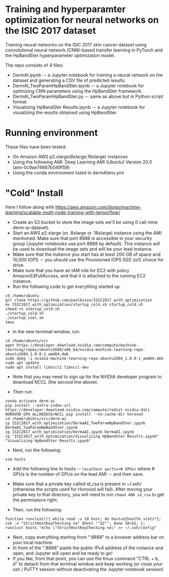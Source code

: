 # Training and hyperparamter optimization for neural networks on the ISIC 2017 dataset

Training neural networks on the ISIC 2017 skin cancer dataset using convolutional neural network (CNN)-based transfer learning in PyTorch and the HpBandSter hyperparameter optimization model. 

The repo consists of 4 files:
- DermAI.ipynb -- a Jupyter notebook for training a neural network on the dataset and generating a CSV file of predicted results.
- DermAI_TwoParamHpBandSter.ipynb -- a Jupyter notebook for optimizing CNN parameters using the HpBandSter framework.
- DermAI_TwoParamHpBandSter.py -- same as above but in Python script format.
- Visualizing HpBandSter Results.ipynb -- a Jupyter notebook for visualizing the results obtained using HpBandSter.

# Running environment
These files have been tested:
 - On Amazon AWS p2.xlarge(8xlarge;16xlarge) instances
 - Using the following AMI: Deep Learning AMI (Ubuntu) Version 20.0 (ami-0c9ae74667b049f59)
 - Using the conda environment listed in dermAIenv.yml
 
 # "Cold" Install
 Here I follow along with https://aws.amazon.com/blogs/machine-learning/scalable-multi-node-training-with-tensorflow/
 - Create an S3 bucket to store the image sets we'll be using (I call mine derm-ai-dataset). 
 - Start an AWS p2.xlarge (or .8xlarge or .16xlarge) instance using the AMI mentioned. Make sure that port 8888 is accessible in your security group (Jupyter notebooks use port 8888 by default). This instance will be used to download the image sets and will be your lead instance.
- Make sure that the instance you start has at least 200 GB of space and 10,000 IOPS -- you should use the Provisioned IOPS SSD (io1) choice for drive. 
- Make sure that you have an IAM role for EC2 with policy AmazonS3FullAccess, and that it is attached to the running EC2 instance. 
 - Run the following code to get everything started up.
 ```
cd /home/ubuntu
git clone https://github.com/paulbisso/ISIC2017_with_optimization
mv ISIC2017_with_optimization/startup_cold.sh startup_cold.sh
chmod +x startup_cold.sh
./startup_cold.sh
./startup_cool.sh
tmux
```
- In the new terminal window, run:
```
cd /home/ubuntu/src
wget https://developer.download.nvidia.com/compute/machine-learning/repos/ubuntu1604/x86_64/nvidia-machine-learning-repo-ubuntu1604_1.0.0-1_amd64.deb
sudo dpkg -i nvidia-machine-learning-repo-ubuntu1604_1.0.0-1_amd64.deb
sudo apt update
sudo apt install libnccl2 libnccl-dev
```
- Note that you may need to sign up for the NVIDIA developer program to download NCCL (the second line above).

- Then run: 
```
conda activate derm-ai
pip install --extra-index-url https://developer.download.nvidia.com/compute/redist nvidia-dali
HOROVOD_GPU_ALLREDUCE=NCCL pip install --no-cache-dir horovod
cd /home/ubuntu/src/derm-ai
cp ISIC2017_with_optimization/DermaAI_TwoParamHpBandSter.ipynb DermaAI_TwoParamHpBandSter.ipynb
cp ISIC2017_with_optimization/DermaAI.ipynb DermaAI.ipynb
cp "ISIC2017_with_optimization/Visualizing HpBandSter Results.ipynb" "Visualizing HpBandSter Results.ipynb"
```
- Next, run the following:
```
vim hosts
```
- Add the following line to hosts -- ```localhost ports=<# GPUs>``` where # GPUs is the number of GPUs on the lead AMI -- and then save.
- Make sure that a private key called id_rsa is present in ~/.ssh/ (otherwise the scripts used for Horovod will fail). After moving your private key to that directory, you will need to run ```chmod 400 id_rsa``` to get the permissions right.

- Then, run the following: 
```
function runclust(){ while read -u 10 host; do host=${host%% slots*}; ssh -o "StrictHostKeyChecking no" $host ""$2""; done 10<$1; };
runclust hosts "echo \"StrictHostKeyChecking no\" >> ~/.ssh/config"
```
- Next, copy everything starting from ":8888" to a browser address bar on your local machine.
- In front of the ":8888" paste the public IPv4 address of the instance and open, and Jupyter will open and be ready to go!
- If you like, from that point, you can use the tmux command "CTRL + b, d" to detach from that terminal window and keep working (or close your ssh / PuTTY session without deactivating the Jupyter notebook session)
